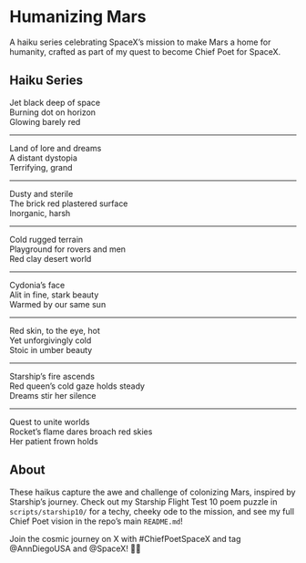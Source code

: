 # Humanizing Mars

A haiku series celebrating SpaceX’s mission to make Mars a home for humanity, crafted as part of my quest to become Chief Poet for SpaceX.

## Haiku Series

Jet black deep of space  
Burning dot on horizon  
Glowing barely red  

---

Land of lore and dreams  
A distant dystopia  
Terrifying, grand  

---

Dusty and sterile  
The brick red plastered surface  
Inorganic, harsh  

---

Cold rugged terrain  
Playground for rovers and men  
Red clay desert world  

---

Cydonia’s face  
Alit in fine, stark beauty  
Warmed by our same sun  

---

Red skin, to the eye, hot  
Yet unforgivingly cold  
Stoic in umber beauty  

---

Starship’s fire ascends  
Red queen’s cold gaze holds steady  
Dreams stir her silence  

---

Quest to unite worlds  
Rocket’s flame dares broach red skies  
Her patient frown holds  

## About
These haikus capture the awe and challenge of colonizing Mars, inspired by Starship’s journey. Check out my Starship Flight Test 10 poem puzzle in `scripts/starship10/` for a techy, cheeky ode to the mission, and see my full Chief Poet vision in the repo’s main `README.md`!

Join the cosmic journey on X with #ChiefPoetSpaceX and tag @AnnDiegoUSA and @SpaceX! 🚀😉